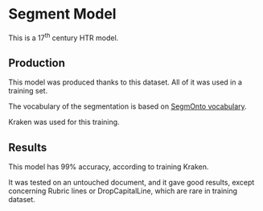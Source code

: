 # Segment Model
This is a 17<sup>th</sup> century HTR model.

## Production

This model was produced thanks to this dataset. All of it was used in a training set.

The vocabulary of the segmentation is based on [SegmOnto vocabulary](https://github.com/SegmOnto/examples).

Kraken was used for this training.

## Results
This model has 99% accuracy, according to training Kraken.

It was tested on an untouched document, and it gave good results, except concerning Rubric lines or DropCapitalLine, which are rare in training dataset.


